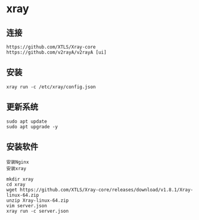 
# xray

## 连接

    https://github.com/XTLS/Xray-core
    https://github.com/v2rayA/v2rayA [ui]

## 安装

    xray run -c /etc/xray/config.json

## 更新系统

    sudo apt update
    sudo apt upgrade -y

## 安装软件

    安装Nginx
    安装xray
    
    mkdir xray
    cd xray 
    wget https://github.com/XTLS/Xray-core/releases/download/v1.8.1/Xray-linux-64.zip
    unzip Xray-linux-64.zip
    vim server.json
    xray run -c server.json
